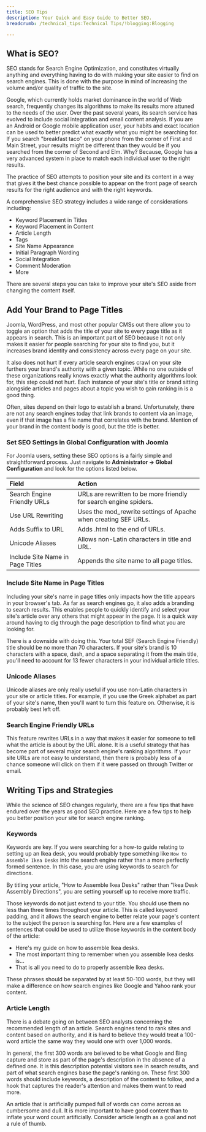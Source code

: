 ```yaml
---
title: SEO Tips
description: Your Quick and Easy Guide to Better SEO.
breadcrumb: /technical_tips:Technical Tips/!blogging:Blogging

---
```


What is SEO?
-----

SEO stands for Search Engine Optimization, and constitutes virtually anything and everything having to do with making your site easier to find on search engines. This is done with the purpose in mind of increasing the volume and/or quality of traffic to the site.

Google, which currently holds market dominance in the world of Web search, frequently changes its algorithms to make its results more attuned to the needs of the user. Over the past several years, its search service has evolved to include social integration and email content analysis. If you are an Android or Google mobile application user, your habits and exact location can be used to better predict what exactly what you might be searching for. If you search "breakfast taco" on your phone from the corner of First and Main Street, your results might be different than they would be if you searched from the corner of Second and Elm. Why? Because, Google has a very advanced system in place to match each individual user to the right results.

The practice of SEO attempts to position your site and its content in a way that gives it the best chance possible to appear on the front page of search results for the right audience and with the right keywords.

A comprehensive SEO strategy includes a wide range of considerations including:

* Keyword Placement in Titles
* Keyword Placement in Content
* Article Length
* Tags
* Site Name Appearance
* Initial Paragraph Wording
* Social Integration
* Comment Moderation
* More

There are several steps you can take to improve your site's SEO aside from changing the content itself.

Add Your Brand to Page Titles
-----

Joomla, WordPress, and most other popular CMSs out there allow you to toggle an option that adds the title of your site to every page title as it appears in search. This is an important part of SEO because it not only makes it easier for people searching for your site to find you, but it increases brand identity and consistency across every page on your site.

It also does not hurt if every article search engines crawl on your site furthers your brand's authority with a given topic. While no one outside of these organizations really knows exactly what the authority algorithms look for, this step could not hurt. Each instance of your site's title or brand sitting alongside articles and pages about a topic you wish to gain ranking in is a good thing.

Often, sites depend on their logo to establish a brand. Unfortunately, there are not any search engines today that link brands to content via an image, even if that image has a file name that correlates with the brand. Mention of your brand in the content body is good, but the title is better.

### Set SEO Settings in Global Configuration with Joomla
For Joomla users, setting these SEO options is a fairly simple and straightforward process. Just navigate to **Administrator -> Global Configuration** and look for the options listed below.

| Field                            | Action                                                            |
|:---------------------------------|:------------------------------------------------------------------|
| Search Engine Friendly URLs      | URLs are rewritten to be more friendly for search engine spiders. |
| Use URL Rewriting                | Uses the mod_rewrite settings of Apache when creating SEF URLs.   |
| Adds Suffix to URL               | Adds .html to the end of URLs.                                    |
| Unicode Aliases                  | Allows non-Latin characters in title and URL.                     |
| Include Site Name in Page Titles | Appends the site name to all page titles.                         |

### Include Site Name in Page Titles

Including your site's name in page titles only impacts how the title appears in your browser's tab. As far as search engines go, it also adds a branding to search results. This enables people to quickly identify and select your site's article over any others that might appear in the page. It is a quick way around having to dig through the page description to find what you are looking for.

There is a downside with doing this. Your total SEF (Search Engine Friendly) title should be no more than 70 characters. If your site's brand is 10 characters with a space, dash, and a space separating it from the main title,  you'll need to account for 13 fewer characters in your individual article titles.

### Unicode Aliases

Unicode aliases are only really useful if you use non-Latin characters in your site or article titles. For example, if you use the Greek alphabet as part of your site's name, then you'll want to turn this feature on. Otherwise, it is probably best left off.

### Search Engine Friendly URLs

This feature rewrites URLs in a way that makes it easier for someone to tell what the article is about by the URL alone. It is a useful strategy that has become part of several major search engine's ranking algorithms. If your site URLs are not easy to understand, then there is probably less of a chance someone will click on them if it were passed on through Twitter or email.

Writing Tips and Strategies
-----

While the science of SEO changes regularly, there are a few tips that have endured over the years as good SEO practice. Here are a few tips to help you better position your site for search engine ranking.

### Keywords

Keywords are key. If you were searching for a how-to guide relating to setting up an Ikea desk, you would probably type something like `How to Assemble Ikea Desks` into the search engine rather than a more perfectly formed sentence. In this case, you are using keywords to search for directions.

By titling your article, "How to Assemble Ikea Desks" rather than "Ikea Desk Assembly Directions", you are setting yourself up to receive more traffic.

Those keywords do not just extend to your title. You should use them no less than three times throughout your article. This is called keyword padding, and it allows the search engine to better relate your page's content to the subject the person is searching for. Here are a few examples of sentences that could be used to utilize those keywords in the content body of the article:

* Here's my guide on how to assemble Ikea desks.
* The most important thing to remember when you assemble Ikea desks is...
* That is all you need to do to properly assemble Ikea desks.

These phrases should be separated by at least 50-100 words, but they will make a difference on how search engines like Google and Yahoo rank your content.

### Article Length

There is a debate going on between SEO analysts concerning the recommended length of an article. Search engines tend to rank sites and content based on authority, and it is hard to believe they would treat a 100-word article the same way they would one with over 1,000 words.

In general, the first 300 words are believed to be what Google and Bing capture and store as part of the page's description in the absence of a defined one. It is this description potential visitors see in search results, and part of what search engines base the page's ranking on. These first 300 words should include keywords, a description of the content to follow, and a hook that captures the reader's attention and makes them want to read more.

An article that is artificially pumped full of words can come across as cumbersome and dull. It is more important to have good content than to inflate your word count artificially. Consider article length as a goal and not a rule of thumb.
